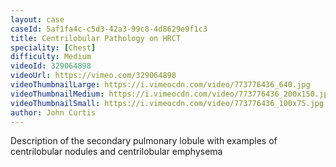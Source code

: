 ```yaml
---
layout: case
caseId: 5af1fa4c-c5d3-42a3-99c8-4d8629e9f1c3
title: Centrilobular Pathology on HRCT
speciality: [Chest]
difficulty: Medium
videoId: 329064898
videoUrl: https://vimeo.com/329064898
videoThumbnailLarge: https://i.vimeocdn.com/video/773776436_640.jpg
videoThumbnailMedium: https://i.vimeocdn.com/video/773776436_200x150.jpg
videoThumbnailSmall: https://i.vimeocdn.com/video/773776436_100x75.jpg
author: John Curtis
---
```


Description of the secondary pulmonary lobule with examples of centrilobular nodules and centrilobular emphysema